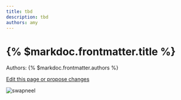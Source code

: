 ```yaml
---
title: tbd
description: tbd
authors: amy
---
```


# {% $markdoc.frontmatter.title %}

Authors: {% $markdoc.frontmatter.authors %}

[Edit this page or propose changes](https://github.com/onefact/onefact.org/edit/main/pages/five-boro-bike-tour/amy.md)

![swapneel](/images/amy.jpg)
